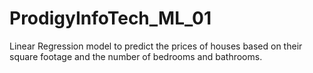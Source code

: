 # ProdigyInfoTech_ML_01
Linear Regression model to predict the prices of houses based on their square footage and the number of bedrooms and bathrooms.

